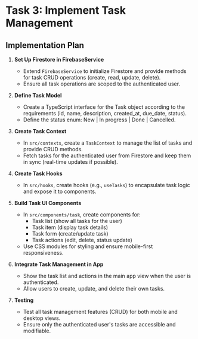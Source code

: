 # Task 3: Implement Task Management

## Implementation Plan

1. **Set Up Firestore in FirebaseService**
   - Extend `FirebaseService` to initialize Firestore and provide methods for task CRUD operations (create, read, update, delete).
   - Ensure all task operations are scoped to the authenticated user.

2. **Define Task Model**
   - Create a TypeScript interface for the Task object according to the requirements (id, name, description, created_at, due_date, status).
   - Define the status enum: New | In progress | Done | Cancelled.

3. **Create Task Context**
   - In `src/contexts`, create a `TaskContext` to manage the list of tasks and provide CRUD methods.
   - Fetch tasks for the authenticated user from Firestore and keep them in sync (real-time updates if possible).

4. **Create Task Hooks**
   - In `src/hooks`, create hooks (e.g., `useTasks`) to encapsulate task logic and expose it to components.

5. **Build Task UI Components**
   - In `src/components/task`, create components for:
     - Task list (show all tasks for the user)
     - Task item (display task details)
     - Task form (create/update task)
     - Task actions (edit, delete, status update)
   - Use CSS modules for styling and ensure mobile-first responsiveness.

6. **Integrate Task Management in App**
   - Show the task list and actions in the main app view when the user is authenticated.
   - Allow users to create, update, and delete their own tasks.

7. **Testing**
   - Test all task management features (CRUD) for both mobile and desktop views.
   - Ensure only the authenticated user's tasks are accessible and modifiable.